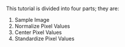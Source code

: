 This tutorial is divided into four parts; they are:
1. Sample Image
2. Normalize Pixel Values
3. Center Pixel Values
4. Standardize Pixel Values
